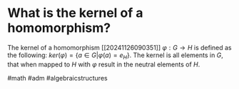 # What is the kernel of a homomorphism? 
The kernel of a homomorphism [[20241126090351]] $\varphi: G \to H$ is defined as the following: 
$ker(\varphi)=\{a \in G | \varphi(a)=e_H\}$. The kernel is all elements in $G$, that when mapped to $H$ with $\varphi$ result in the neutral elements of $H$.

#math #adm #algebraicstructures